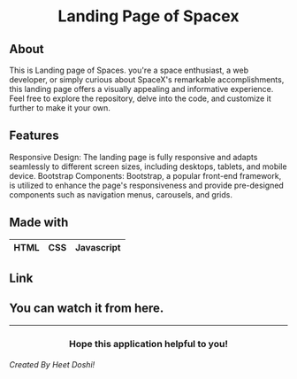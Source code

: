 <h1 align="center"> Landing Page of Spacex </h1>

## About
This is Landing page of Spaces. you're a space enthusiast, a web developer, or simply curious about SpaceX's remarkable accomplishments, this landing page offers a visually appealing and informative experience. Feel free to explore the repository, delve into the code, and customize it further to make it your own.

## Features
Responsive Design: The landing page is fully responsive and adapts seamlessly to different screen sizes, including desktops, tablets, and mobile device.
Bootstrap Components: Bootstrap, a popular front-end framework, is utilized to enhance the page's responsiveness and provide pre-designed components such as navigation menus, carousels, and grids.

## Made with
|HTML|CSS|Javascript|
|---|---|---|

## Link
You can watch it from here.
---
---
<h3 align="center">Hope this application helpful to you!</h3>

<h6>Created By Heet Doshi!</h6>
